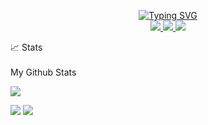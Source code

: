 <p align="center">
<a href="https://github.com/drkostas">
    <img src="https://readme-typing-svg.demolab.com?font=Georgia&size=18&duration=2000&pause=100&center=true&multiline=true&width=500&height=80&repeat=false&lines=Stephen+Eades;Software+Engineer+%7C+Researcher+%7C+Investor;Robotics+%7C+AI/ML+%7C+Automation+%7C+Web3+%7C+Visualizations" alt="Typing SVG" />
</a>
<br/>

<a href="https://stepheneades.com">
    <img src="https://img.shields.io/badge/Website-stepheneades.com-red?style=flat-square">
</a>  
<a href="https://www.linkedin.com/in/stephen-eades/">
    <img src="https://img.shields.io/badge/-Linkedin-blue?style=flat-square&logo=linkedin">
</a>
<a href="mailto:contact@stepheneades.info">
    <img src="https://img.shields.io/badge/-Email-red?style=flat-square&logo=gmail&logoColor=white">
</a>
</p>

<summary>📈 Stats</summary>
<br>
My Github Stats

![](http://github-profile-summary-cards.vercel.app/api/cards/profile-details?username=stephen-eades&theme=dracula) 

![](http://github-profile-summary-cards.vercel.app/api/cards/repos-per-language?username=stephen-eades&theme=dracula) 
![](http://github-profile-summary-cards.vercel.app/api/cards/most-commit-language?username=stephen-eades&theme=dracula)
